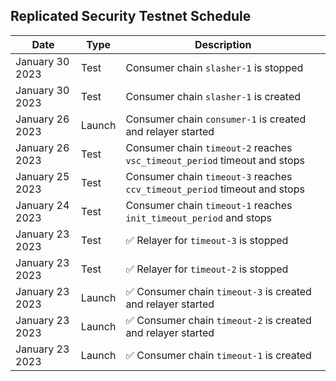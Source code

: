 ## Replicated Security Testnet Schedule

| Date            | Type   | Description                                                                |
|-----------------|--------|----------------------------------------------------------------------------|
| January 30 2023 | Test   | Consumer chain `slasher-1` is stopped                                      |
| January 30 2023 | Test   | Consumer chain `slasher-1` is created                                      |
| January 26 2023 | Launch | Consumer chain `consumer-1` is created and relayer started                 |
| January 26 2023 | Test   | Consumer chain `timeout-2` reaches `vsc_timeout_period` timeout and stops |
| January 25 2023 | Test   | Consumer chain `timeout-3` reaches `ccv_timeout_period` timeout and stops |
| January 24 2023 | Test   | Consumer chain `timeout-1` reaches `init_timeout_period` and stops      |
| January 23 2023 | Test   | ✅ Relayer for `timeout-3` is stopped                                         |
| January 23 2023 | Test   | ✅ Relayer for `timeout-2` is stopped                                         |
| January 23 2023 | Launch | ✅ Consumer chain `timeout-3` is created and relayer started                  |
| January 23 2023 | Launch | ✅ Consumer chain `timeout-2` is created and relayer started                  |
| January 23 2023 | Launch | ✅ Consumer chain `timeout-1` is created                                      |

